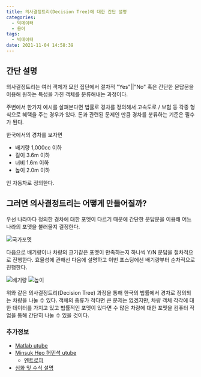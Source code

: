 ```yaml
---
title: 의사결정트리(Decision Tree)에 대한 간단 설명
categories:
  - 빅데이터
  - 용어
tags:
  - 빅데이터
date: 2021-11-04 14:58:39
---
```


## 간단 설명
의사결정트리는 여러 객체가 모인 집단에서 절차적 "Yes"||"No" 혹은 간단한 문답문을 이용해 원하는 특성을 가진 객체를 분류해내는 과정이다.

주변에서 한가지 예시를 살펴본다면 법률로 경차를 정의해서 고속도로 / 보험 등 각종 형식으로 혜택을 주는 경우가 있다.
돈과 관련된 문제인 만큼 경차를 분류하는 기준은 필수가 된다.

한국에서의 경차를 보자면
- 배기량 1,000cc 이하
- 길이 3.6m 이하
- 너비 1.6m 이하
- 높이 2.0m 이하

인 자동차로 정의한다.

## 그러면 의사결정트리는 어떻게 만들어질까?
우선 나라마다 정의한 경차에 대한 포멧이 다르기 때문에 간단한 문답문을 이용해 어느 나라의 포멧을 불러올지 결정한다.

<img src="/images/2111/Dicision Tree Basic/car0.png" alt="국가포멧">

다음으로 배기량이나 차량의 크기같은 포멧이 만족하는지 하나씩 Y/N 문답을 절차적으로 진행한다. 효율성에 관해선 다음에 설명하고 이번 포스팅에선 배기량부터 순차적으로 진행한다.

<img src="/images/2111/Dicision Tree Basic/car1.png" alt="배기량">
<img src="/images/2111/Dicision Tree Basic/car4.png" alt="높이">

위와 같은 의사결정트리(Decision Tree) 과정을 통해 한국의 법률에서 경차로 정의되는 차량을 나눌 수 있다.
객체의 종류가 적다면 큰 문제는 없겠지만, 차량 객체 각각에 대한 데이터를 가지고 있고 법률적인 포멧이 있다면 수 많은 차량에 대한 포멧을 컴퓨터 작업을 통해 간단히 나눌 수 있을 것이다.


### 추가정보
- [Matlab utube](https://youtu.be/IFGP0mqdL5w)
- [Minsuk Heo 허민석 utube](https://youtu.be/n0p0120Gxqk)
  - [엔트로피](https://youtu.be/UPKugq0fK04)
- [심화 및 수식 설명](https://bkshin.tistory.com/entry/%EB%A8%B8%EC%8B%A0%EB%9F%AC%EB%8B%9D-4-%EA%B2%B0%EC%A0%95-%ED%8A%B8%EB%A6%ACDecision-Tree)